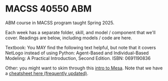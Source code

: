 # MACSS 40550 ABM
 ABM course in MACSS program taught Spring 2025. 

 Each week has a separate folder, skill, and model / component that we'll cover. Readings are below, including models / code are here. 

 Textbook: You MAY find the following text helpful, but note that it covers NetLogo instead of using Python: Agent-Based and Individual-Based Modeling: A Practical Introduction, Second Edition. ISBN: 0691190836

 Other: you might want to skim through this [intro to Mesa](https://mesa.readthedocs.io/en/stable/tutorials/intro_tutorial.html).
 Note that we have a [cheatsheet here (frequently updated)](https://github.com/jmclip/MACSS-40550-ABM/blob/main/cheat_sheets/mesa_cheatsheet.md). 
